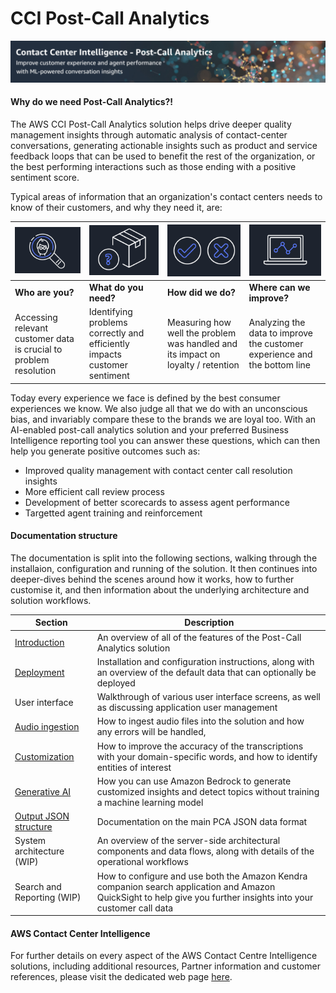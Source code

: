 # CCI Post-Call Analytics

![CCI headline banner](./images/banner.png)

#### Why do we need Post-Call Analytics?!

The AWS CCI Post-Call Analytics solution helps drive deeper quality management insights through automatic analysis of contact-center conversations, generating actionable insights such as product and service feedback loops that can be used to benefit the rest of the organization, or the best performing interactions such as those ending with a positive sentiment score.

Typical areas of information that an organization's contact centers needs to know of their customers, and why they need it, are:

| ![Who are you](./images/who-are-you.png) | ![What do you need](./images/what-do-you-need.png) | ![How did we do](./images/how-did-we-do.png) | ![Where can we improve](./images/where-to-improve.png) |
| --- | --- | --- | --- |
| **Who are you?** | **What do you need?** | **How did we do?** | **Where can we improve?** |
| Accessing relevant customer data is crucial to problem resolution | Identifying problems correctly and efficiently impacts customer sentiment | Measuring how well the problem was handled and its impact on loyalty / retention | Analyzing the data to improve the customer experience and the bottom line |

Today every experience we face is defined by the best consumer experiences we know. We also judge all that we do with an unconscious bias, and invariably compare these to the brands we are loyal too. With an AI-enabled post-call analytics solution and your preferred Business Intelligence reporting tool you can answer these questions, which can then help you generate positive outcomes such as:

-   Improved quality management with contact center call resolution insights
-   More efficient call review process
-   Development of better scorecards to assess agent performance
-   Targetted agent training and reinforcement

#### Documentation structure

The documentation is split into the following sections, walking through the installaion, configuration and running of the solution. It then continues into deeper-dives behind the scenes around how it works, how to further customise it, and then information about the underlying architecture and solution workflows.

| Section | Description |
| --- | --- |
| [Introduction](./introduction/README.md) | An overview of all of the features of the Post-Call Analytics solution |
| [Deployment](./deployment/README.md) | Installation and configuration instructions, along with an overview of the default data that can optionally be deployed |
| User interface | Walkthrough of various user interface screens, as well as discussing application user management |
| [Audio ingestion](./ingestion/README.md) | How to ingest audio files into the solution and how any errors will be handled, |
| [Customization](./customization/README.md) | How to improve the accuracy of the transcriptions with your domain-specific words, and how to identify entities of interest |
| [Generative AI](./generative_ai.md) | How you can use Amazon Bedrock to generate customized insights and detect topics without training a machine learning model |
| [Output JSON structure](./output_json_structure.md) | Documentation on the main PCA JSON data format |
| System architecture (WIP) | An overview of the server-side architectural components and data flows, along with details of the operational workflows |
| Search and Reporting (WIP) | How to configure and use both the Amazon Kendra companion search application and Amazon QuickSight to help give you further insights into your customer call data |

#### AWS Contact Center Intelligence

For further details on every aspect of the AWS Contact Centre Intelligence solutions, including additional resources, Partner information and customer references, please visit the dedicated web page [here](https://aws.amazon.com/machine-learning/contact-center-intelligence/).
